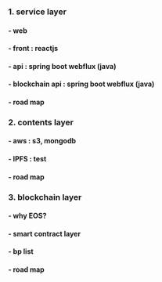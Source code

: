 ### 1. service layer
#### - web
####  - front : reactjs
####  - api : spring boot webflux (java)

#### - blockchain api : spring boot webflux (java)

#### - road map

### 2. contents layer
#### - aws : s3, mongodb
#### - IPFS : test
#### - road map

### 3. blockchain layer
#### - why EOS?
#### - smart contract layer
#### - bp list
#### - road map   


